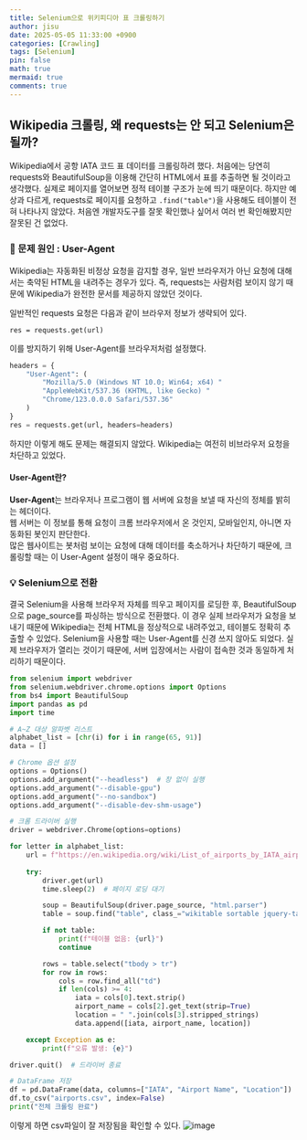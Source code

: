 ```yaml
---
title: Selenium으로 위키피디아 표 크롤링하기
author: jisu
date: 2025-05-05 11:33:00 +0900
categories: [Crawling]
tags: [Selenium]
pin: false
math: true
mermaid: true
comments: true
---
```


## Wikipedia 크롤링, 왜 requests는 안 되고 Selenium은 될까?
Wikipedia에서 공항 IATA 코드 표 데이터를 크롤링하려 했다. 처음에는 당연히 requests와 BeautifulSoup을 이용해 간단히 HTML에서 표를 추출하면 될 것이라고 생각했다.
실제로 페이지를 열어보면 정적 테이블 구조가 눈에 띄기 때문이다.
하지만 예상과 다르게, requests로 페이지를 요청하고 `.find("table")`을 사용해도 테이블이 전혀 나타나지 않았다.
처음엔 개발자도구를 잘못 확인했나 싶어서 여러 번 확인해봤지만 잘못된 건 없었다.

### 🚨 문제 원인 : User-Agent
Wikipedia는 자동화된 비정상 요청을 감지할 경우, 일반 브라우저가 아닌 요청에 대해서는 축약된 HTML을 내려주는 경우가 있다.
즉, requests는 사람처럼 보이지 않기 때문에 Wikipedia가 완전한 문서를 제공하지 않았던 것이다.

일반적인 requests 요청은 다음과 같이 브라우저 정보가 생략되어 있다.

`res = requests.get(url)`

이를 방지하기 위해 User-Agent를 브라우저처럼 설정했다.

```python
headers = {
    "User-Agent": (
        "Mozilla/5.0 (Windows NT 10.0; Win64; x64) "
        "AppleWebKit/537.36 (KHTML, like Gecko) "
        "Chrome/123.0.0.0 Safari/537.36"
    )
}
res = requests.get(url, headers=headers)
```

하지만 이렇게 해도 문제는 해결되지 않았다. Wikipedia는 여전히 비브라우저 요청을 차단하고 있었다.

#### User-Agent란?
**User-Agent**는 브라우저나 프로그램이 웹 서버에 요청을 보낼 때 자신의 정체를 밝히는 헤더이다.  
웹 서버는 이 정보를 통해 요청이 크롬 브라우저에서 온 것인지, 모바일인지, 아니면 자동화된 봇인지 판단한다.  
많은 웹사이트는 봇처럼 보이는 요청에 대해 데이터를 축소하거나 차단하기 때문에, 크롤링할 때는 이 User-Agent 설정이 매우 중요하다.

### 💡 Selenium으로 전환
결국 Selenium을 사용해 브라우저 자체를 띄우고 페이지를 로딩한 후, BeautifulSoup으로 page_source를 파싱하는 방식으로 전환했다.
이 경우 실제 브라우저가 요청을 보내기 때문에 Wikipedia는 전체 HTML을 정상적으로 내려주었고, 테이블도 정확히 추출할 수 있었다.
Selenium을 사용할 때는 User-Agent를 신경 쓰지 않아도 되었다.
실제 브라우저가 열리는 것이기 때문에, 서버 입장에서는 사람이 접속한 것과 동일하게 처리하기 때문이다.

```python
from selenium import webdriver
from selenium.webdriver.chrome.options import Options
from bs4 import BeautifulSoup
import pandas as pd
import time

# A~Z 대상 알파벳 리스트
alphabet_list = [chr(i) for i in range(65, 91)]
data = []

# Chrome 옵션 설정
options = Options()
options.add_argument("--headless")  # 창 없이 실행
options.add_argument("--disable-gpu")
options.add_argument("--no-sandbox")
options.add_argument("--disable-dev-shm-usage")

# 크롬 드라이버 실행
driver = webdriver.Chrome(options=options)

for letter in alphabet_list:
    url = f"https://en.wikipedia.org/wiki/List_of_airports_by_IATA_airport_code:_{letter}"
    
    try:
        driver.get(url)
        time.sleep(2)  # 페이지 로딩 대기

        soup = BeautifulSoup(driver.page_source, "html.parser")
        table = soup.find("table", class_="wikitable sortable jquery-tablesorter")

        if not table:
            print(f"테이블 없음: {url}")
            continue

        rows = table.select("tbody > tr")
        for row in rows:
            cols = row.find_all("td")
            if len(cols) >= 4:
                iata = cols[0].text.strip()
                airport_name = cols[2].get_text(strip=True)
                location = " ".join(cols[3].stripped_strings)
                data.append([iata, airport_name, location])

    except Exception as e:
        print(f"오류 발생: {e}")

driver.quit()  # 드라이버 종료

# DataFrame 저장
df = pd.DataFrame(data, columns=["IATA", "Airport Name", "Location"])
df.to_csv("airports.csv", index=False)
print("전체 크롤링 완료")
```
이렇게 하면 csv파일이 잘 저장됨을 확인할 수 있다.
![image](https://github.com/user-attachments/assets/10e38e01-b318-4b5f-8a56-8fdd3a909f1b)


